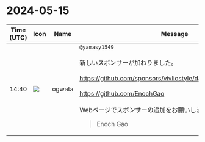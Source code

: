# 2024-05-15

|Time (UTC)|Icon|Name|Message|
|---|---|---|---|
|14:40|![](https://avatars.slack-edge.com/2019-11-22/845042642576_070441337abaca9fb7b3_72.png)|ogwata|`@yamasy1549`<br><br>新しいスポンサーが加わりました。<br><br><https://github.com/sponsors/vivliostyle/dashboard/your_sponsors><br><br><https://github.com/EnochGao><br><br>Webページでスポンサーの追加をお願いします。<br><blockquote>Enoch Gao</blockquote>|
